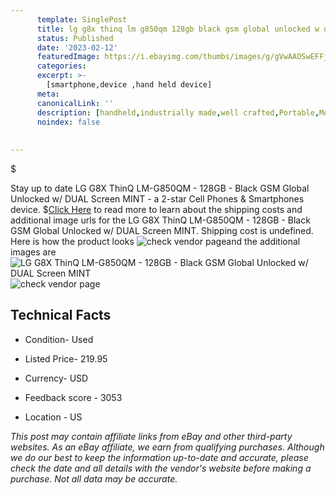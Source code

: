 ```yaml
---
      template: SinglePost
      title: lg g8x thinq lm g850qm 128gb black gsm global unlocked w dual screen mint
      status: Published
      date: '2023-02-12'
      featuredImage: https://i.ebayimg.com/thumbs/images/g/gVwAAOSwEFFjAtC2/s-l225.jpg
      categories: 
      excerpt: >-
        [smartphone,device ,hand held device]
      meta:
      canonicalLink: ''
      description: [handheld,industrially made,well crafted,Portable,Mobile,Compact,Convenient,Lightweight,Maneuverable,Man-portable,Miniature,Carriable,Hand-held,Light,Holdable,Transportable,Mobile device,Pocket-sized,On-the-go,Wireless,Cordless,Compact size,Convenient size, smartphone,device ,hand held device]
      noindex: false
      
        
---
```

$

Stay up to date LG G8X ThinQ LM-G850QM - 128GB - Black GSM Global Unlocked w/ DUAL Screen MINT - a 2-star Cell Phones & Smartphones device.
$[Click Here](https://www.ebay.com/itm/304766766404?hash=item46f583cd44%3Ag%3AgVwAAOSwEFFjAtC2&mkevt=1&mkcid=1&mkrid=711-53200-19255-0&campid=%253CePNCampaignId%253E&customid=%253CreferenceId%253E&toolid=10049) to read more to learn about the shipping costs and additional image urls for the LG G8X ThinQ LM-G850QM - 128GB - Black GSM Global Unlocked w/ DUAL Screen MINT. Shipping cost is undefined. Here is how the product looks ![check vendor page](https://i.ebayimg.com/thumbs/images/g/gVwAAOSwEFFjAtC2/s-l225.jpg)and the additional images are![LG G8X ThinQ LM-G850QM - 128GB - Black GSM Global Unlocked w/ DUAL Screen MINT](https://i.ebayimg.com/images/g/gVwAAOSwEFFjAtC2/s-l1600.jpg)![check vendor page](https://origin-galleryplus.ebayimg.com/ws/web/304766766404_2_0_1/225x225.jpg,https://origin-galleryplus.ebayimg.com/ws/web/304766766404_3_0_1/225x225.jpg,https://origin-galleryplus.ebayimg.com/ws/web/304766766404_4_0_1/225x225.jpg,https://origin-galleryplus.ebayimg.com/ws/web/304766766404_5_0_1/225x225.jpg,https://origin-galleryplus.ebayimg.com/ws/web/304766766404_6_0_1/225x225.jpg,https://origin-galleryplus.ebayimg.com/ws/web/304766766404_7_0_1/225x225.jpg,https://origin-galleryplus.ebayimg.com/ws/web/304766766404_8_0_1/225x225.jpg,https://origin-galleryplus.ebayimg.com/ws/web/304766766404_9_0_1/225x225.jpg)



 ## Technical Facts 



     
      

 - Condition- Used 


      

 - Listed Price- 219.95 


      

 - Currency- USD 


      

 - Feedback score - 3053 


      

 - Location - US 


      
      

 *_This post may contain affiliate links from eBay and other third-party websites. As an eBay affiliate, we earn from qualifying purchases. Although we do our best to keep the information up-to-date and accurate, please check the date and all details with the vendor's website before making a purchase. Not all data may be accurate._*






